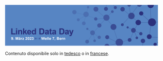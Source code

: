 ![Linked Data Day, 09.03.2023, Welle 7, Bern](/static/img/linked-data-day-2023.jpg)

Contenuto disponibile solo in [tedesco](?lang=de) o in [francese](?lang=fr).
